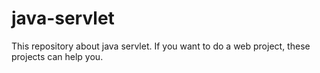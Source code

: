 # java-servlet
This repository about java servlet. If you want to do a web project, these projects can help you.
